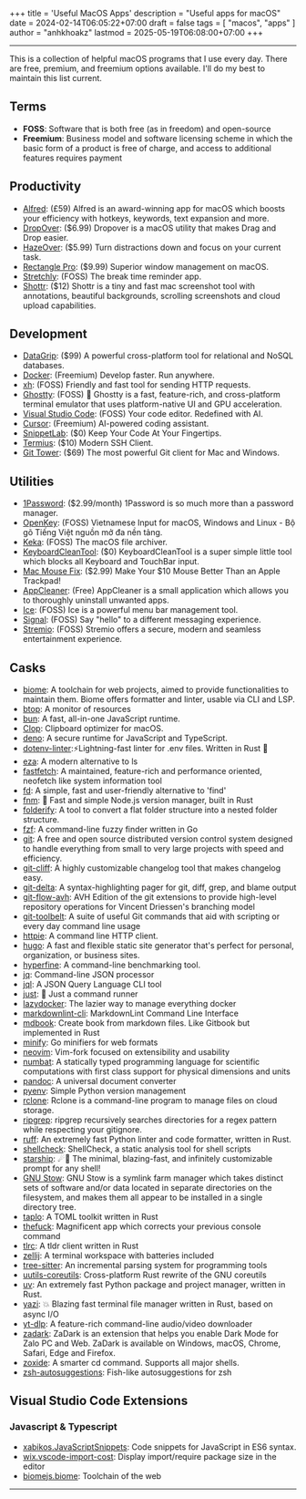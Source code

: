 +++
title = 'Useful MacOS Apps'
description = "Useful apps for macOS"
date = 2024-02-14T06:05:22+07:00
draft = false
tags = [ "macos", "apps" ]
author = "anhkhoakz"
lastmod = 2025-05-19T06:08:00+07:00
+++

---

This is a collection of helpful macOS programs that I use every day. There are free, premium, and freemium options available. I'll do my best to maintain this list current.

## Terms

- **FOSS**: Software that is both free (as in freedom) and open-source
- **Freemium**: Business model and software licensing scheme in which the basic form of a product is free of charge, and access to additional features requires payment


## Productivity

- [Alfred](https://www.alfredapp.com/): (£59) Alfred is an award-winning app for macOS which boosts your efficiency with hotkeys, keywords, text expansion and more.
- [DropOver](https://dropoverapp.com/): ($6.99) Dropover is a macOS utility that makes Drag and Drop easier.
- [HazeOver](https://hazeover.com/): ($5.99) Turn distractions down and focus on your current task.
- [Rectangle Pro](https://rectangleapp.com/pro): ($9.99) Superior window management on macOS.
- [Stretchly](https://github.com/hovancik/stretchly): (FOSS) The break time reminder app.
- [Shottr](https://shottr.cc/): ($12) Shottr is a tiny and fast mac screenshot tool with annotations, beautiful backgrounds, scrolling screenshots and cloud upload capabilities.

## Development

- [DataGrip](https://www.jetbrains.com/datagrip/): ($99) A powerful cross-platform tool for relational and NoSQL databases.
- [Docker](https://www.docker.com/): (Freemium) Develop faster. Run anywhere.
- [xh](https://github.com/ducaale/xh): (FOSS) Friendly and fast tool for sending HTTP requests.
- [Ghostty](https://github.com/ghostty-org/ghostty): (FOSS) 👻 Ghostty is a fast, feature-rich, and cross-platform terminal emulator that uses platform-native UI and GPU acceleration.
- [Visual Studio Code](https://code.visualstudio.com/): (FOSS) Your code editor. Redefined with AI.
- [Cursor](https://www.cursor.com/): (Freemium) AI-powered coding assistant.
- [SnippetLab](https://www.renfei.org/snippets-lab/): ($0) Keep Your Code At Your Fingertips.
- [Termius](https://termius.com/): ($10) Modern SSH Client.
- [Git Tower](https://www.git-tower.com/pricing/mac): ($69) The most powerful Git client for Mac and Windows.

## Utilities

- [1Password](https://1password.com/): ($2.99/month) 1Password is so much more than a password manager.
- [OpenKey](https://github.com/tuyenvm/OpenKey): (FOSS) Vietnamese Input for macOS, Windows and Linux - Bộ gõ Tiếng Việt nguồn mở đa nền tảng.
- [Keka](https://github.com/aonez/Keka): (FOSS) The macOS file archiver.
- [KeyboardCleanTool](https://folivora.ai/keyboardcleantool): ($0) KeyboardCleanTool is a super simple little tool which blocks all Keyboard and TouchBar input.
- [Mac Mouse Fix](https://macmousefix.com/): ($2.99) Make Your $10 Mouse Better Than an Apple Trackpad!
- [AppCleaner](https://freemacsoft.net/appcleaner/): (Free) AppCleaner is a small application which allows you to thoroughly uninstall unwanted apps.
- [Ice](https://github.com/jordanbaird/Ice): (FOSS) Ice is a powerful menu bar management tool.
- [Signal](https://signal.org/): (FOSS) Say "hello" to a different messaging experience.
- [Stremio](https://www.stremio.com/): (FOSS) Stremio offers a secure, modern and seamless entertainment experience.

## Casks

- [biome](https://github.com/biomejs/biome): A toolchain for web projects, aimed to provide functionalities to maintain them. Biome offers formatter and linter, usable via CLI and LSP.
- [btop](https://github.com/aristocratos/btop): A monitor of resources
- [bun](https://bun.sh/): A fast, all-in-one JavaScript runtime.
- [Clop](https://github.com/FuzzyIdeas/Clop): Clipboard optimizer for macOS.
- [deno](https://deno.com/): A secure runtime for JavaScript and TypeScript.
- [dotenv-linter](https://github.com/dotenv-linter/dotenv-linter):⚡️Lightning-fast linter for .env files. Written in Rust 🦀
- [eza](https://github.com/eza-community/eza): A modern alternative to ls
- [fastfetch](https://github.com/fastfetch-cli/fastfetch): A maintained, feature-rich and performance oriented, neofetch like system information tool
- [fd](https://github.com/sharkdp/fd): A simple, fast and user-friendly alternative to 'find'
- [fnm](https://github.com/Schniz/fnm): 🚀 Fast and simple Node.js version manager, built in Rust
- [folderify](https://github.com/lindenlab/folderify): A tool to convert a flat folder structure into a nested folder structure.
- [fzf](https://github.com/junegunn/fzf): A command-line fuzzy finder written in Go
- [git](https://git-scm.com/): A free and open source distributed version control system designed to handle everything from small to very large projects with speed and efficiency.
- [git-cliff](https://github.com/orhun/git-cliff): A highly customizable changelog tool that makes changelog easy.
- [git-delta](https://github.com/dandavison/delta): A syntax-highlighting pager for git, diff, grep, and blame output
- [git-flow-avh](https://github.com/petervanderdoes/gitflow-avh): AVH Edition of the git extensions to provide high-level repository operations for Vincent Driessen's branching model
- [git-toolbelt](https://github.com/nvie/git-toolbelt/tree/main): A suite of useful Git commands that aid with scripting or every day command line usage
- [httpie](https://httpie.io/): A command line HTTP client.
- [hugo](https://gohugo.io/): A fast and flexible static site generator that's perfect for personal, organization, or business sites.
- [hyperfine](https://github.com/sharkdp/hyperfine): A command-line benchmarking tool.
- [jq](https://github.com/jqlang/jq): Command-line JSON processor
- [jql](https://github.com/yamafaktory/jql): A JSON Query Language CLI tool
- [just](https://github.com/casey/just): 🤖 Just a command runner
- [lazydocker](https://github.com/jesseduffield/lazydocker): The lazier way to manage everything docker
- [markdownlint-cli](https://github.com/igorshubovych/markdownlint-cli): MarkdownLint Command Line Interface
- [mdbook](https://github.com/rust-lang/mdBook): Create book from markdown files. Like Gitbook but implemented in Rust
- [minify](https://github.com/tdewolff/minify): Go minifiers for web formats
- [neovim](https://neovim.io/): Vim-fork focused on extensibility and usability
- [numbat](https://github.com/sharkdp/numbat/tree/master): A statically typed programming language for scientific computations with first class support for physical dimensions and units
- [pandoc](https://pandoc.org/): A universal document converter
- [pyenv](https://github.com/pyenv/pyenv): Simple Python version management
- [rclone](https://rclone.org/): Rclone is a command-line program to manage files on cloud storage.
- [ripgrep](https://github.com/BurntSushi/ripgrep): ripgrep recursively searches directories for a regex pattern while respecting your gitignore.
- [ruff](https://github.com/astral-sh/ruff): An extremely fast Python linter and code formatter, written in Rust.
- [shellcheck](https://github.com/koalaman/shellcheck): ShellCheck, a static analysis tool for shell scripts
- [starship](https://github.com/starship/starship): ☄🌌️ The minimal, blazing-fast, and infinitely customizable prompt for any shell!
- [GNU Stow](https://www.gnu.org/software/stow/): GNU Stow is a symlink farm manager which takes distinct sets of software and/or data located in separate directories on the filesystem, and makes them all appear to be installed in a single directory tree.
- [taplo](https://github.com/tamasfe/taplo): A TOML toolkit written in Rust
- [thefuck](https://github.com/nvbn/thefuck): Magnificent app which corrects your previous console command
- [tlrc](https://github.com/tldr-pages/tlrc): A tldr client written in Rust
- [zellij](https://github.com/zellij-org/zellij/): A terminal workspace with batteries included
- [tree-sitter](https://github.com/tree-sitter/tree-sitter): An incremental parsing system for programming tools
- [uutils-coreutils](https://github.com/uutils/coreutils): Cross-platform Rust rewrite of the GNU coreutils
- [uv](https://github.com/astral-sh/uv): An extremely fast Python package and project manager, written in Rust.
- [yazi](https://github.com/sxyazi/yazi): 💥 Blazing fast terminal file manager written in Rust, based on async I/O
- [yt-dlp](https://github.com/yt-dlp/yt-dlp): A feature-rich command-line audio/video downloader
- [zadark](https://github.com/quaric/zadark): ZaDark is an extension that helps you enable Dark Mode for Zalo PC and Web. ZaDark is available on Windows, macOS, Chrome, Safari, Edge and Firefox.
- [zoxide](https://github.com/ajeetdsouza/zoxide): A smarter cd command. Supports all major shells.
- [zsh-autosuggestions](https://github.com/zsh-users/zsh-autosuggestions): Fish-like autosuggestions for zsh

## Visual Studio Code Extensions

### Javascript & Typescript

- [xabikos.JavaScriptSnippets](https://marketplace.visualstudio.com/items/?itemName=xabikos.JavaScriptSnippets): Code snippets for JavaScript in ES6 syntax.
- [wix.vscode-import-cost](https://marketplace.visualstudio.com/items/?itemName=wix.vscode-import-cost): Display import/require package size in the editor
- [biomejs.biome](https://marketplace.visualstudio.com/items/?itemName=biomejs.biome): Toolchain of the web

---
